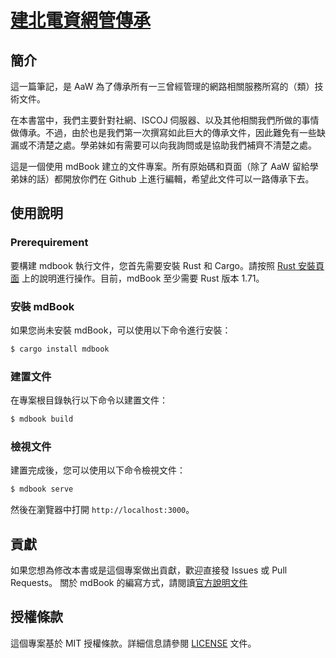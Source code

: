 # [建北電資網管傳承](https:/serverbook.ckefgisc.org/)

## 簡介
這一篇筆記，是 AaW 為了傳承所有一三曾經管理的網路相關服務所寫的（類）技術文件。

在本書當中，我們主要針對社網、ISCOJ 伺服器、以及其他相關我們所做的事情做傳承。不過，由於也是我們第一次撰寫如此巨大的傳承文件，因此難免有一些缺漏或不清楚之處。學弟妹如有需要可以向我詢問或是協助我們補齊不清楚之處。

這是一個使用 mdBook 建立的文件專案。所有原始碼和頁面（除了 AaW 留給學弟妹的話）都開放你們在 Github 上進行編輯，希望此文件可以一路傳承下去。

## 使用說明
### Prerequirement
要構建 mdbook 執行文件，您首先需要安裝 Rust 和 Cargo。請按照 [Rust 安裝頁面](https://www.rust-lang.org/tools/install) 上的說明進行操作。目前，mdBook 至少需要 Rust 版本 1.71。

### 安裝 mdBook
如果您尚未安裝 mdBook，可以使用以下命令進行安裝：

```bash
$ cargo install mdbook
```

### 建置文件

在專案根目錄執行以下命令以建置文件：

```bash
$ mdbook build
```

### 檢視文件

建置完成後，您可以使用以下命令檢視文件：

```bash
$ mdbook serve
```

然後在瀏覽器中打開 `http://localhost:3000`。

## 貢獻

如果您想為修改本書或是這個專案做出貢獻，歡迎直接發 Issues 或 Pull Requests。
關於 mdBook 的編寫方式，請閱讀[官方說明文件](https://rust-lang.github.io/mdBook/index.html)

## 授權條款

這個專案基於 MIT 授權條款。詳細信息請參閱 [LICENSE](LICENSE) 文件。
